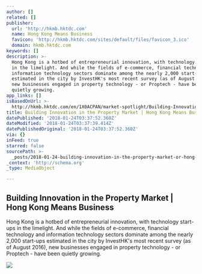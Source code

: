 ```yaml
---
author: []
related: []
publisher:
  url: 'http://hkmb.hktdc.com'
  name: Hong Kong Means Business
  favicon: 'http://hkmb.hktdc.com/sites/default/files/favicon_3.ico'
  domain: hkmb.hktdc.com
keywords: []
description: >-
  Hong Kong is a hotbed of entrepreneurial innovation, with technology start-ups
  in the limelight. And while the fields of e-commerce, financial technology and
  information technology sectors dominate among the nearly 2,000 start-ups
  estimated in the city by InvestHK's most recent survey (as of August 2016),
  new businesses engaged in property technology - or Proptech - have been
  quietly growing.
app_links: []
isBasedOnUrl: >-
  http://hkmb.hktdc.com/en/1X0ACPAN/market-spotlight/Building-Innovation-in-the-Property-Market?utm_source=enews&utm_medium=email&utm_campaign=hkmb-edm
title: Building Innovation in the Property Market | Hong Kong Means Business
datePublished: '2018-01-24T03:37:52.360Z'
dateModified: '2018-01-24T03:37:39.414Z'
datePublishedOriginal: '2018-01-24T03:37:52.360Z'
via: {}
inFeed: true
starred: false
sourcePath: >-
  _posts/2018-01-24-building-innovation-in-the-property-market-or-hong-kong-means.md
_context: 'http://schema.org'
_type: MediaObject

---
```

<article style=""><h1>Building Innovation in the Property Market | Hong Kong Means Business</h1><p>Hong Kong is a hotbed of entrepreneurial innovation, with technology start-ups in the limelight. And while the fields of e-commerce, financial technology and information technology sectors dominate among the nearly 2,000 start-ups estimated in the city by InvestHK's most recent survey (as of August 2016), new businesses engaged in property technology - or Proptech - have been quietly growing.</p><img src="http://www.hktdc.com/resources/MI_Portal/Article/hkti/2018/01/483022/1515558035395_HKMB-Spotlight-24Jan_483022.jpg" /></article>